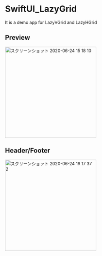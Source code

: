 # SwiftUI_LazyGrid
It is a demo app for LazyVGrid and LazyHGrid

## Preview

<img width="300" alt="スクリーンショット 2020-06-24 15 18 10" src="https://user-images.githubusercontent.com/24838521/85553447-ea29a400-b65e-11ea-8a0f-a2a3850e3822.png">

## Header/Footer

<img width="300" alt="スクリーンショット 2020-06-24 19 17 37 2" src="https://user-images.githubusercontent.com/24838521/85553427-e564f000-b65e-11ea-8dfe-4231536f85b5.png">

